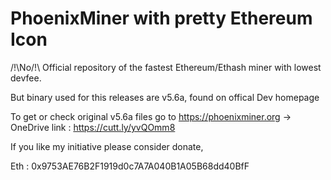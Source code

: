 # PhoenixMiner with pretty Ethereum Icon

/!\No/!\ Official repository of the fastest Ethereum/Ethash miner with lowest devfee.

But binary used for this releases are v5.6a, found on offical Dev homepage

To get or check original v5.6a files go to https://phoenixminer.org → OneDrive link : https://cutt.ly/yvQOmm8


If you like my initiative please consider donate,

Eth : 0x9753AE76B2F1919d0c7A7A040B1A05B68dd40BfF

